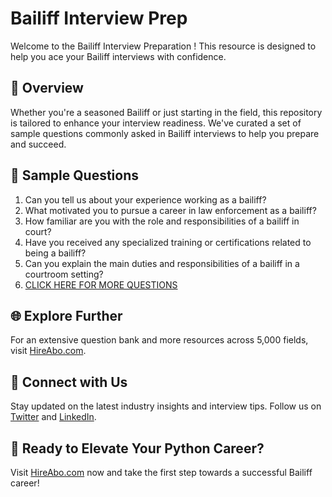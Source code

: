 # Bailiff Interview Prep

Welcome to the Bailiff Interview Preparation ! This resource is designed to help you ace your Bailiff interviews with confidence.

## 🚀 Overview

Whether you're a seasoned Bailiff or just starting in the field, this repository is tailored to enhance your interview readiness. We've curated a set of sample questions commonly asked in Bailiff interviews to help you prepare and succeed.

## 📝 Sample Questions

1. Can you tell us about your experience working as a bailiff?
2. What motivated you to pursue a career in law enforcement as a bailiff?
3. How familiar are you with the role and responsibilities of a bailiff in court?
4. Have you received any specialized training or certifications related to being a bailiff?
5. Can you explain the main duties and responsibilities of a bailiff in a courtroom setting?
6. [CLICK HERE FOR MORE QUESTIONS](https://hireabo.com/job/9_3_13/Bailiff)

## 🌐 Explore Further

For an extensive question bank and more resources across 5,000 fields, visit [HireAbo.com](https://www.hireabo.com).

## 📱 Connect with Us

Stay updated on the latest industry insights and interview tips. Follow us on [Twitter](https://twitter.com/hireabo) and [LinkedIn](https://www.linkedin.com/in/hire-abo-3609972a8/).

## 🚀 Ready to Elevate Your Python Career?

Visit [HireAbo.com](https://www.hireabo.com) now and take the first step towards a successful Bailiff career!
